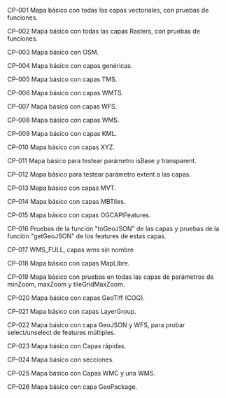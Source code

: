 CP-001
Mapa básico con todas las capas vectoriales, con pruebas de funciones.

CP-002
Mapa básico con todas las capas Rasters, con pruebas de funciones.

CP-003
Mapa básico con OSM.

CP-004
Mapa básico con capas genéricas.

CP-005
Mapa básico con capas TMS.

CP-006
Mapa básico con capas WMTS.

CP-007
Mapa básico con capas WFS.

CP-008
Mapa básico con capas WMS.

CP-009
Mapa básico con capas KML.

CP-010
Mapa básico con capas XYZ.

CP-011
Mapa básico para testear parámetro isBase y transparent.

CP-012
Mapa básico para testear parámetro extent a las capas.

CP-013
Mapa básico con capas MVT.

CP-014
Mapa básico con capas MBTiles.

CP-015
Mapa básico con capas OGCAPIFeatures.

CP-016
Pruebas de la función "toGeoJSON" de las capas y pruebas de la función "getGeoJSON" de los features de estas capas.

CP-017
WMS_FULL, capas wms sin nombre

CP-018
Mapa básico con capas MapLibre.

CP-019
Mapa básico con pruebas en todas las capas de parámetros de minZoom, maxZoom y tileGridMaxZoom.

CP-020
Mapa básico con capas GeoTiff (COG).

CP-021
Mapa básico con capas LayerGroup.

CP-022
Mapa básico con capa GeoJSON y WFS, para probar select/unselect de features múltiples.

CP-023
Mapa básico con Capas rápidas.

CP-024
Mapa básico con secciones.

CP-025
Mapa básico con Capas WMC y una WMS.

CP-026
Mapa básico con capa GeoPackage.

